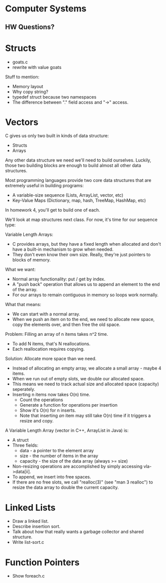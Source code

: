 # Computer Systems

## HW Questions?

# Structs

 - goats.c
 - rewrite with value goats

Stuff to mention:

 - Memory layout
 - Why copy string?
 - typedef struct because two namespaces
 - The difference between "." field access and "->" access.
 
# Vectors

C gives us only two built in kinds of data structure:

 - Structs
 - Arrays

Any other data structure we need we'll need to build ourselves. Luckily, those
two building blocks are enough to build almost all other data structures.

Most programming languages provide two core data structures that are extremely
useful in building programs:

 - A variable-size sequence (Lists, ArrayList, vector, etc)
 - Key-Value Maps (Dictionary, map, hash, TreeMap, HashMap, etc)

In homework 4, you'll get to build one of each.

We'll look at map structures next class. For now, it's time for our sequence
type:

Variable Length Arrays:

 - C provides arrays, but they have a fixed length when allocated and
   don't have a built-in mechanism to grow when needed.
 - They don't even know their own size. Really, they're just pointers
   to blocks of memory.

What we want:

 - Normal array functionality: put / get by index.
 - A "push back" operation that allows us to append an element to
   the end of the array.
 - For our arrays to remain contiguous in memory so loops work normally.

What that means:

 - We can start with a normal array.
 - When we push an item on to the end, we need to allocate new space,
   copy the elements over, and then free the old space.

Problem: Filling an array of n items takes n^2 time.

 - To add N items, that's N reallocations.
 - Each reallocation requires copying.
 
Solution: Allocate more space than we need.

 - Instead of allocating an empty array, we allocate a small array - maybe 4
   items.
 - When we run out of empty slots, we double our allocated space.
 - This means we need to track actual size and allocated space (capacity)
   seperately.
 - Inserting n items now takes O(n) time.
   - Count the operations
   - Generate a function for operations per insertion
   - Show it's O(n) for n inserts.
   - Note that inserting *an* item may still take O(n) time if it triggers
     a resize and copy.

A Variable Length Array (vector in C++, ArrayList in Java) is:

 - A struct
 - Three fields: 
   - data - a pointer to the element array
   - size - the number of items in the array
   - capacity - the size of the data array (always >= size)
 - Non-resizing operations are accomplished by simply accessing vla->data[ii].
 - To append, we insert into free spaces.
 - If there are no free slots, we call "realloc(3)" (see "man 3 realloc") to
   resize the data array to double the current capacity.

# Linked Lists

 - Draw a linked list.
 - Describe insertion sort.
 - Talk about how that really wants a garbage collector and
   shared structure.
 - Write list-sort.c

# Function Pointers

 - Show foreach.c
